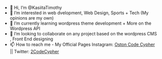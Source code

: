 - 👋 Hi, I’m @KasiitaTimothy
- 👀 I’m interested in web dvelopment, Web Design, Sports + Tech (My opinions are my own)
- 🌱 I’m currently learning wordpress theme development + More on the Wordpress API
- 💞️ I’m looking to collaborate on any project based on the wordpress CMS , Front End designing
- 📫 How to reach me - My Official  Pages Instagram: [Oston Code Cypher](https://www.instagram.com/ostoncodecypher/) || Twitter: [2CodeCypher](https://twitter.com/2Codecypher)

<!---
KasiitaTimothy/KasiitaTimothy is a ✨ special ✨ repository because its `README.md` (this file) appears on your GitHub profile.
You can click the Preview link to take a look at your changes.
--->
